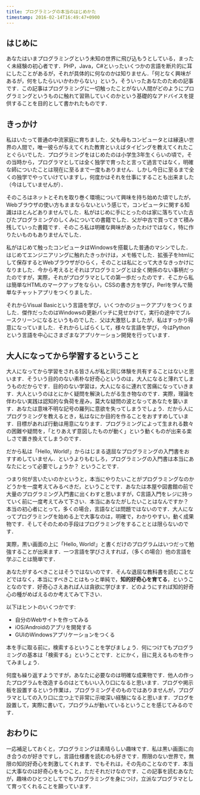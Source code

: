 ```yaml
---
title: プログラミングの本当のはじめかた 
timestamp: 2016-02-14T16:49:47+0900
---
```


## はじめに

あなたはいまプログラミングという未知の世界に飛び込もうとしている，まったく未経験の初心者です．PHP，Java，C#といったいくつかの言語を断片的に耳にしたことがあるが，それが具体的に何なのかは知りません．「何となく興味があるが，何をしたらいいかわからない」という，そういったあなたのための記事です．この記事はプログラミングに一切触ったことがない人間がどのようにプログラミングというものに触れて習熟していくのかという基礎的なアドバイスを提供することを目的として書かれたものです．

## きっかけ

私はいたって普通の中流家庭に育ちました．父も母もコンピュータとは縁遠い世界の人間で，唯一彼らが与えてくれた教育といえばタイピングを教えてくれたことぐらいでした．プログラミングをはじめたのは小学生3年生くらいの頃で，その当時から，プログラマとしては全く独学で育ったと言って過言ではなく，明確な師についたことは現在に至るまで一度もありません．しかし今日に至るまで全くの独学でやっていけていますし，何度かはそれを仕事にすることも出来ました（今はしていませんが）．

そのころはネットとそれを取り巻く環境について興味を持ち始めた頃でしたが，Webブラウザの使い方もままならないという感じで，コンピュータに関する知識はほとんどありませんでした．私がはじめに手にとったのは家に落ちていた古びたプログラミングのしくみについての書籍でした．父が中古で買ってきて積み残していった書籍です．そのころ私は明確な興味があったわけではなく，特に作りたいものもありませんでした．

私がはじめて触ったコンピュータはWindowsを搭載した普通のマシンでした．はじめてエンジニアリングに触れたきっかけは，メモ帳でした．拡張子をhtmlにして保存するとWebブラウザがひらく，そのことは私にとって大きなきっかけになりました．今から考えるとそれはプログラミングとは全く関係のない事柄だったのですが，実際，それがプログラマとしての第一歩だったのです．そこから私は簡単なHTMLのマークアップをならい，CSSの書き方を学び，Perlを学んで簡単なチャットアプリをつくりました．

それからVisual Basicという言語を学び，いくつかのジョークアプリをつくりました．傑作だったのはWindowsの更新パッチに見せかけて，実行の途中でブルースクリーンになるというものでした．父は大激怒しましたが，私はすっかり得意になっていました．それからしばらくして，様々な言語を学び，今はPythonという言語を中心にさまざまなアプリケーション開発を行っています．

## 大人になってから学習するということ

大人になってから学習をされる皆さんが私と同じ体験を共有することはないと思います．そういう目的のない素朴な好奇心というのは，大人になると薄れてしまうものだからです．目的のない学習は，大人になるに連れて苦痛になっていきます．大人というのはとにかく疑問を解決したがる生き物なのです．実際，理論を伴わない実践は認知的な負荷を産み，莫大な疑問の波となってあなたを襲います．あなたは意味不明な記号の羅列に意欲を失ってしまうでしょう．だから人にプログラミングを教えるとき，私はなにか目的を作ることをおすすめしています．目標があれば行動は用意になります．プログラミングによって生まれる数々の困難や疑問を，「とりあえず意図したものが動く」という動くものが出来る楽しさで置き換えてしまうのです．

だから私は「Hello, World!」からはじまる退屈なプログラミングの入門書をおすすめしていません．というよりもむしろ，プログラミングの入門書は本当にあなたにとって必要でしょうか？ ということです．

つまり何が言いたいのかというと，本当にやりたいことがプログラミングなのかどうかを一度考えてみるべきだ，ということです．あなたは本屋や図書館の前で大量のプログラミング入門書に出くわすと思いますが，C言語入門をレジに持っていく前に一度考えてみて下さい．本当にあなたがしたいことはなんですか？ 本当の初心者にとって，多くの場合，言語などは問題ではないのです．大人になってプログラミングを始める上で大事なのは，明確で，わかりやすい，動く成果物です．そしてそのための手段はプログラミングをすることとは限らないのです．

実際，黒い画面の上に「Hello, World!」と書くだけのプログラムはいつだって勉強することが出来ます．一つ言語を学びさえすれば，（多くの場合）他の言語を学ぶことは簡単です．

あなたがするべきことはそうではないのです．そんな退屈な教科書を読むことなどではなく，本当にすべきことはもっと単純で，**知的好奇心を育てる**，ということなのです．好奇心さえあれば人は貪欲に学びます．どのようにすれば知的好奇心の種がめばえるのか考えてみて下さい．

以下はヒントのいくつかです:

- 自分のWebサイトを作ってみる
- iOS/Androidのアプリを開発する
- GUIのWindowsアプリケーションをつくる

本を手に取る前に，検索するということを学びましょう．何につけてもプログラミングの基本は「検索する」ということです．とにかく，目に見えるものを作ってみましょう．

何度も繰り返すようですが，あなたに必要なのは明確な成果物です．他人の作ったプログラムを改造するのはとてもいい入り口になると思います．ブログや掲示板を設置するという作業は，プログラミングそのものではありませんが，プログラマとしての入り口に立つ上で非常に示唆深い経験になると思います．ブログを設置して，実際に書いて，プログラムが動いているということを感じてみるのです．

## おわりに


一応補足しておくと，プログラミングは素晴らしい趣味です．私は黒い画面に向き合うのが好きですし，言語仕様書を読むのも好きです．際限のない世界で，無限の知的好奇心を刺激してくれます．でもそれは，その先のことなのです．本当に大事なのは好奇心をもつこと，ただそれだけなのです．この記事を読むあなたが，趣味のひとつとしてでもプログラミングを身につけ，立派なプログラマとして育ってくれることを願っています．
